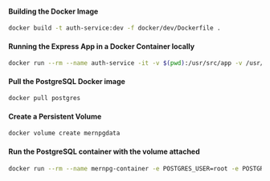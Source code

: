 #### Building the Docker Image

```bash
docker build -t auth-service:dev -f docker/dev/Dockerfile .
```

#### Running the Express App in a Docker Container locally

```bash
docker run --rm --name auth-service -it -v $(pwd):/usr/src/app -v /usr/src/app/node_modules --env-file $(pwd)/.env -p 5501:5501 -e NODE_ENV=development auth-service:dev
```

#### Pull the PostgreSQL Docker image

```bash
docker pull postgres
```

#### Create a Persistent Volume

```bash
docker volume create mernpgdata
```

#### Run the PostgreSQL container with the volume attached

```bash
docker run --rm --name mernpg-container -e POSTGRES_USER=root -e POSTGRES_PASSWORD=root -v mernpgdata:/var/lib/postgresql/data -p 5432:5432 -d postgres
```
